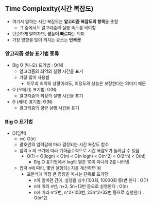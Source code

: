 ## Time Complexity(시간 복잡도)

- 여기서 말하는 시간 복잡도는 **알고리즘 복잡도의 항목**을 뜻함
  - 그 중에서도 알고리즘의 실행 속도를 의미함
- 단순하게 말하자면, **성능이 빠르다**는 의미
- 가장 영향을 많이 끼치는 요소는 **반복문**

### 알고리즘 성능 표기법 종류

- Big O (빅-오) 표기법 : O(N)
  - 알고리즘의 최악의 실행 시간을 표기
  - 가장 많이 사용함
    - 아무리 최악의 상황이라도, 이정도의 성능은 보장한다는 의미기 때문
- Ω (오메가) 표기법: Ω(N)
  - 알고리즘의 최상의 실행 시간을 표기
- Θ (세타) 표기법: Θ(N)
  - 알고리즘의 평균 실행 시간을 표기

### Big O 표기법

- O(입력)
  - ex) O(n)
  - 괄호안의 입력갑에 따라 결정되는 시간 복잡도 함수
  - 입력 n 의 크기에 따라 기하급수적으로 시간 복잡도가 늘어날 수 있음
    - O(1) < O(logn) < O(n) < O(n logn) < O(n^2) < O(2^n) < O(n!)
      - Big O 표기법에서 log의 밑은 10이 아니라 2를 나타냄
  - 입력 n에 따라, 몇번 실행되는지를 계산하면 됨
    - 표현식에 가장 큰 영향을 미치는 단위로 표기함
      - n이 얼마던 간에, 실행을 상수(100회, 10000회 등)번 한다 : O(1)
      - n에 따라 n번, n+3, 5n+13번 등으로 실행한다 : O(n)
      - n에 따라 n^2번, n^2+100번, 23n^2+32번 등으로 실행한다 : O(n^2)
